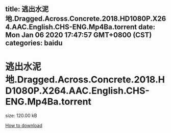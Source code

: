 
title: 逃出水泥地.Dragged.Across.Concrete.2018.HD1080P.X264.AAC.English.CHS-ENG.Mp4Ba.torrent
date: Mon Jan 06 2020 17:47:57 GMT+0800 (CST)    
categories: baidu
---

# 逃出水泥地.Dragged.Across.Concrete.2018.HD1080P.X264.AAC.English.CHS-ENG.Mp4Ba.torrent
size: 120.00 kB
 
 

[How to download](https://bpcam.bemobtrk.com/go/2ceec3aa-1ca2-46d6-b9ff-aaa5c184517c?jno=2508)